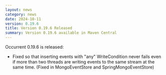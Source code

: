 ```yaml
---
layout: news
category: news
date: 2024-10-11
version: 0.19.6
title: Version 0.19.6 Released
summary: Version 0.19.6 available in Maven Central 
---
```


Occurrent 0.19.6 is released:

* Fixed so that inserting events with "any" WriteCondition never fails even if more than two threads are writing events to the same stream at the same time. (Fixed in MongoEventStore and SpringMongoEventStore)